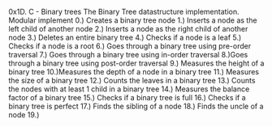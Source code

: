 0x1D. C - Binary trees
The Binary Tree datastructure implementation.
Modular implement
	0.) Creates a binary tree node
	1.) Inserts a node as the left child of another node
	2.) Inserts a node as the right child of another node
	3.) Deletes an entire binary tree
	4.) Checks if a node is a leaf
	5.) Checks if a node is a root
	6.) Goes through a binary tree using pre-order traversal
	7.) Goes through a binary tree using in-order traversal
	8.)Goes through a binary tree using post-order traversal
	9.) Measures the height of a binary tree
	10.)Measures the depth of a node in a binary tree
	11.) Measures the size of a binary tree
	12.) Counts the leaves in a binary tree
	13.) Counts the nodes with at least 1 child in a binary tree
	14.) Measures the balance factor of a binary tree
	15.) Checks if a binary tree is full
	16.) Checks if a binary tree is perfect
	17.) Finds the sibling of a node
	18.) Finds the uncle of a node
	19.) 